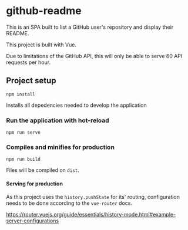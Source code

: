 # github-readme

This is an SPA built to list a GitHub user's repository and display their README.

This project is built with Vue.

Due to limitations of the GitHub API, this will only be able to serve 60 API requests per hour.
## Project setup
```
npm install
```
Installs all depedencies needed to develop the application
### Run the application with hot-reload
```
npm run serve
```

### Compiles and minifies for production
```
npm run build
```
Files will be compiled on `dist`.

#### Serving for production
As this project uses the `history.pushState` for its' routing, configuration needs to be done according to the `vue-router` docs.

https://router.vuejs.org/guide/essentials/history-mode.html#example-server-configurations
